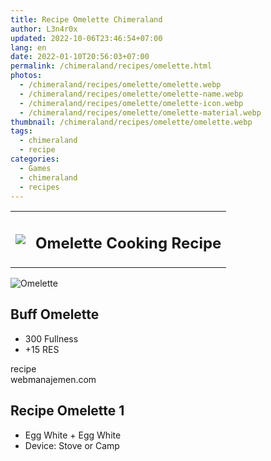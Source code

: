 ```yaml
---
title: Recipe Omelette Chimeraland
author: L3n4r0x
updated: 2022-10-06T23:46:54+07:00
lang: en
date: 2022-01-10T20:56:03+07:00
permalink: /chimeraland/recipes/omelette.html
photos:
  - /chimeraland/recipes/omelette/omelette.webp
  - /chimeraland/recipes/omelette/omelette-name.webp
  - /chimeraland/recipes/omelette/omelette-icon.webp
  - /chimeraland/recipes/omelette/omelette-material.webp
thumbnail: /chimeraland/recipes/omelette/omelette.webp
tags:
  - chimeraland
  - recipe
categories:
  - Games
  - chimeraland
  - recipes
---
```


<section id="bootstrap-wrapper">
  <link
    rel="stylesheet"
    href="https://rawcdn.githack.com/dimaslanjaka/Web-Manajemen/870a349/css/bootstrap-5-3-0-alpha3-wrapper.css"
  />
  <div class="row mb-2">
    <div class="col-md-12 mb-2">
      <table class="table" id="post-info">
        <tbody>
          <tr>
            <td>
              <img
                class="d-inline-block me-2"
                src="/chimeraland/recipes/omelette/omelette-icon.webp"
                width="auto"
                height="auto"
              />
            </td>
            <td><h1 class="fs-5">Omelette Cooking Recipe</h1></td>
          </tr>
        </tbody>
      </table>
    </div>
  </div>
  <div class="card mb-2 bg-dark text-light">
    <div class="row g-0">
      <div class="col-sm-4 position-relative mb-2">
        <img
          src="/chimeraland/recipes/omelette/omelette-material.webp"
          class="card-img fit-cover w-100 h-100"
          alt="Omelette"
          data-fancybox="true"
        />
      </div>
      <div class="col-sm-8 mb-2">
        <div class="card-body">
          <h2 class="card-title fs-5">Buff Omelette</h2>
          <div class="card-text">
            <ul>
              <li>300 Fullness</li>
              <li>+15 RES</li>
            </ul>
          </div>
          <span class="badge rounded-pill">recipe</span>
        </div>
        <div class="card-footer text-end text-muted">webmanajemen.com</div>
      </div>
    </div>
  </div>
  <div class="row mb-2">
    <div class="col-12 col-lg-6 recipe-item mb-2">
      <div class="card bg-dark text-light">
        <div class="card-body">
          <h2 class="card-title fs-5">Recipe Omelette 1</h2>
          <div class="card-text">
            <ul>
              <li>Egg White<span> + </span>Egg White</li>
              <li>Device: Stove or Camp</li>
            </ul>
          </div>
        </div>
      </div>
    </div>
  </div>
</section>
